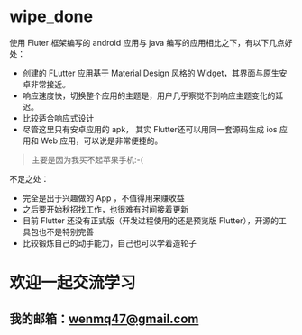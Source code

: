 # wipe_done

使用 Fluter 框架编写的 android 应用与 java 编写的应用相比之下，有以下几点好处：

- 创建的 FLutter 应用基于 Material Design 风格的 Widget，其界面与原生安卓非常接近。
- 响应速度快，切换整个应用的主题是，用户几乎察觉不到响应主题变化的延迟。
- 比较适合响应式设计
- 尽管这里只有安卓应用的 apk， 其实 Flutter还可以用同一套源码生成 ios 应用和 Web 应用，可以说是非常便捷的。
> 主要是因为我买不起苹果手机:-(


不足之处：

- 完全是出于兴趣做的 App ，不值得用来赚收益
- 之后要开始秋招找工作，也很难有时间接着更新
- 目前 Flutter 还没有正式版（开发过程使用的还是预览版 Flutter），开源的工具包也不是特别完善
- 比较锻炼自己的动手能力，自己也可以学着造轮子



# 欢迎一起交流学习 
## 我的邮箱：wenmq47@gmail.com

